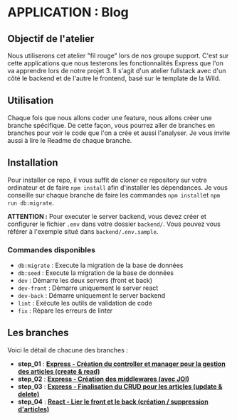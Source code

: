 # APPLICATION : Blog

## Objectif de l'atelier

Nous utiliserons cet atelier "fil rouge" lors de nos groupe support. C'est sur cette applications que nous testerons les fonctionnalités Express que l'on va apprendre lors de notre projet 3.
Il s'agit d'un atelier fullstack avec d'un côté le backend et de l'autre le frontend, basé sur le template de la Wild.

## Utilisation

Chaque fois que nous allons coder une feature, nous allons créer une branche spécifique.
De cette façon, vous pourrez aller de branches en branches pour voir le code que l'on a crée et aussi l'analyser.
Je vous invite aussi à lire le Readme de chaque branche.

## Installation

Pour installer ce repo, il vous suffit de cloner ce repository sur votre ordinateur et de faire `npm install` afin d'installer les dépendances.
Je vous conseille sur chaque branche de faire les commandes `npm install`et `npm run db:migrate`.

**ATTENTION :** Pour executer le server backend, vous devez créer et configurer le fichier `.env` dans votre dossier `backend/`. Vous pouvez vous référer à l'exemple situé dans `backend/.env.sample`.

### Commandes disponibles

- `db:migrate` : Execute la migration de la base de données
- `db:seed` : Execute la migration de la base de données
- `dev` : Démarre les deux servers (front et back)
- `dev-front` : Démarre uniquement le server react
- `dev-back` : Démarre uniquement le server backend
- `lint` : Exécute les outils de validation de code
- `fix` : Répare les erreurs de linter

## Les branches

Voici le détail de chacune des branches :

- **step_01** : [**Express - Création du controller et manager pour la gestion des articles (create & read)**](https://github.com/kpeset/blog_template_wcs/tree/step_01)
- **step_02** : [**Express - Création des middlewares (avec JOI)**](https://github.com/kpeset/blog_template_wcs/tree/step_02)
- **step_03** : [**Express - Finalisation du CRUD pour les articles (update & delete)**](https://github.com/kpeset/blog_template_wcs/tree/step_03)
- **step_04** : [**React - Lier le front et le back (création / suppression d'articles)**](https://github.com/kpeset/blog_template_wcs/tree/step_04)
